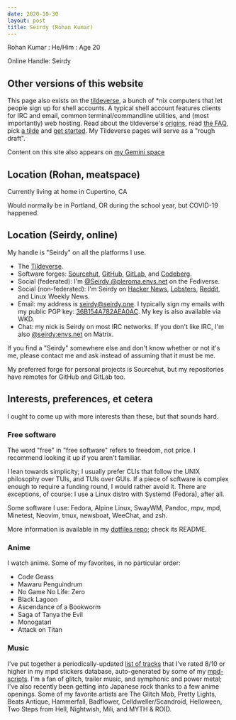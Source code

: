 ```yaml
---
date: 2020-10-30
layout: post
title: Seirdy (Rohan Kumar)
---
```


Rohan Kumar : He/Him : Age 20

Online Handle: Seirdy

Other versions of this website
------------------------------

This page also exists on the [tildeverse](https://tildeverse.org/), a bunch of \*nix
computers that let people sign up for shell accounts. A typical shell account
features clients for IRC and email, common terminal/commandline utilities, and (most
importantly) web hosting. Read about the tildeverse's
[origins](https://web.archive.org/web/20180917091804/https://medium.com/message/tilde-club-i-had-a-couple-drinks-and-woke-up-with-1-000-nerds-a8904f0a2ebf),
read [the FAQ](http://tilde.club/wiki/faq.html), pick [a
tilde](http://tilde.club/%7Epfhawkins/othertildes.html) and [get
started](http://tilde.club/~anthonydpaul/primer.html). My Tildeverse pages will serve
as a "rough draft".

Content on this site also appears on [my Gemini space](gemini://seirdy.one)

Location (Rohan, meatspace)
---------------------------

Currently living at home in Cupertino, CA

Would normally be in Portland, OR during the school year, but COVID-19 happened.

Location (Seirdy, online)
-------------------------

My handle is "Seirdy" on all the platforms I use.

- The [Tildeverse](https://envs.net/~seirdy).
- Software forges: [Sourcehut](https://sr.ht/~seirdy),
  [GitHub](https://github.com/Seirdy), [GitLab](https://gitlab.com/Seirdy), and
  [Codeberg](https://codeberg.org/Seirdy).
- Social (federated): I'm [@Seirdy
  @pleroma.envs.net](https://pleroma.envs.net/seirdy) on the Fediverse.
- Social (non-federated): I'm Seirdy on [Hacker
  News](https://news.ycombinator.com/user?id=Seirdy),
  [Lobsters](https://lobste.rs/u/Seirdy),
  [Reddit](https://www.reddit.com/user/Seirdy/), and Linux Weekly News.
- Email: my address is <seirdy@seirdy.one>. I typically sign my emails with my public
  PGP key: [36B154A782AEA0AC](../publickey.txt). My key is also available via WKD.
- Chat: my nick is Seirdy on most IRC networks. If you don't like IRC, I'm also
  [@seirdy:envs.net](https://matrix.to/\#/@seirdy:envs.net) on Matrix.

If you find a "Seirdy" somewhere else and don't know whether or not it's me, please
contact me and ask instead of assuming that it must be me.

My preferred forge for personal projects is Sourcehut, but my repositories have
remotes for GitHub and GitLab too.

Interests, preferences, et cetera
---------------------------------

I ought to come up with more interests than these, but that sounds hard.

### Free software

The word "free" in "free software" refers to freedom, not price. I recommend looking
it up if you aren't familiar.

I lean towards simplicity; I usually prefer CLIs that follow the UNIX philosophy over
TUIs, and TUIs over GUIs. If a piece of software is complex enough to require a
funding round, I would rather avoid it. There are exceptions, of course: I use a
Linux distro with Systemd (Fedora), after all.

Some software I use: Fedora, Alpine Linux, SwayWM, Pandoc, mpv, mpd, Minetest,
Neovim, tmux, newsboat, WeeChat, and zsh.

More information is available in my [dotfiles repo](https://sr.ht/~seirdy/dotfiles);
check its README.

### Anime

I watch anime. Some of my favorites, in no particular order:

- Code Geass
- Mawaru Penguindrum
- No Game No Life: Zero
- Black Lagoon
- Ascendance of a Bookworm
- Saga of Tanya the Evil
- Monogatari
- Attack on Titan

### Music

I've put together a periodically-updated [list of tracks](../music.txt) that I've
rated 8/10 or higher in my mpd stickers database, auto-generated by some of my
[mpd-scripts](https://git.sr.ht/~seirdy/mpd-scripts/tree/master/smart-playlists). I'm
a fan of glitch, trailer music, and symphonic and power metal; I've also recently
been getting into Japanese rock thanks to a few anime openings. Some of my favorite
artists are The Glitch Mob, Pretty Lights, Beats Antique, Hammerfall, Badflower,
Celldweller/Scandroid, Helloween, Two Steps from Hell, Nightwish, Mili, and MYTH &
ROID.

<!--vi:ft=markdown.pandoc.gfm-->
